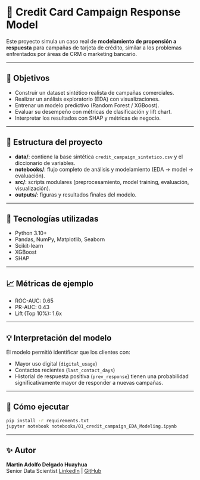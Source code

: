 # 🎯 Credit Card Campaign Response Model

Este proyecto simula un caso real de **modelamiento de propensión a respuesta** para campañas de tarjeta de crédito, similar a los problemas enfrentados por áreas de CRM o marketing bancario.

---

## 🚀 Objetivos
- Construir un dataset sintético realista de campañas comerciales.
- Realizar un análisis exploratorio (EDA) con visualizaciones.
- Entrenar un modelo predictivo (Random Forest / XGBoost).
- Evaluar su desempeño con métricas de clasificación y lift chart.
- Interpretar los resultados con SHAP y métricas de negocio.

---

## 📂 Estructura del proyecto
- **data/**: contiene la base sintética `credit_campaign_sintetico.csv` y el diccionario de variables.
- **notebooks/**: flujo completo de análisis y modelamiento (EDA → model → evaluación).
- **src/**: scripts modulares (preprocesamiento, model training, evaluación, visualización).
- **outputs/**: figuras y resultados finales del modelo.

---

## 🧰 Tecnologías utilizadas
- Python 3.10+
- Pandas, NumPy, Matplotlib, Seaborn
- Scikit-learn
- XGBoost
- SHAP

---

## 📈 Métricas de ejemplo
- ROC-AUC: 0.65  
- PR-AUC: 0.43  
- Lift (Top 10%): 1.6x

---

## 💡 Interpretación del modelo
El modelo permitió identificar que los clientes con:
- Mayor uso digital (`digital_usage`)
- Contactos recientes (`last_contact_days`)
- Historial de respuesta positiva (`prev_response`)
tienen una probabilidad significativamente mayor de responder a nuevas campañas.

---

## 🧾 Cómo ejecutar
```bash
pip install -r requirements.txt
jupyter notebook notebooks/01_credit_campaign_EDA_Modeling.ipynb
```

---

## ✨ Autor
**Martin Adolfo Delgado Huayhua**  
Senior Data Scientist 
[LinkedIn](https://www.linkedin.com/in/martindelhu13) | [GitHub](https://github.com/MartinAdolfoDelgadoHuayhua)
